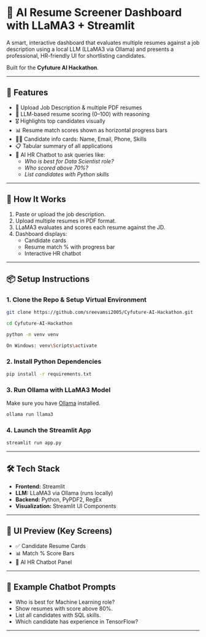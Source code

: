 # 🤖 AI Resume Screener Dashboard with LLaMA3 + Streamlit

A smart, interactive dashboard that evaluates multiple resumes against a job description using a local LLM (LLaMA3 via Ollama) and presents a professional, HR-friendly UI for shortlisting candidates.

Built for the **Cyfuture AI Hackathon**.

---

## 🚀 Features

- 📄 Upload Job Description & multiple PDF resumes  
- 🧠 LLM-based resume scoring (0–100) with reasoning  
- 🎖️ Highlights top candidates visually  
- 📊 Resume match scores shown as horizontal progress bars  
- 🧑‍💼 Candidate info cards: Name, Email, Phone, Skills  
- 📋 Tabular summary of all applications  
- 💬 AI HR Chatbot to ask queries like:  
  - *Who is best for Data Scientist role?*  
  - *Who scored above 70%?*  
  - *List candidates with Python skills*

---

## 🧠 How It Works

1. Paste or upload the job description.  
2. Upload multiple resumes in PDF format.  
3. LLaMA3 evaluates and scores each resume against the JD.  
4. Dashboard displays:  
   - Candidate cards  
   - Resume match % with progress bar  
   - Interactive HR chatbot

---

## 📦 Setup Instructions

### 1. Clone the Repo & Setup Virtual Environment

```bash
git clone https://github.com/sreevamsi2005/Cyfuture-AI-Hackathon.git
```
```bash
cd Cyfuture-AI-Hackathon
```
```bash
python -m venv venv
```
```bash
On Windows: venv\Scripts\activate
```

### 2. Install Python Dependencies

```bash
pip install -r requirements.txt
```

### 3. Run Ollama with LLaMA3 Model

Make sure you have [Ollama](https://ollama.com/) installed.

```bash
ollama run llama3
```

### 4. Launch the Streamlit App

```bash
streamlit run app.py
```

---

## 🛠️ Tech Stack

- **Frontend:** Streamlit  
- **LLM:** LLaMA3 via Ollama (runs locally)  
- **Backend:** Python, PyPDF2, RegEx  
- **Visualization:** Streamlit UI Components

---

## 📸 UI Preview (Key Screens)

- ✅ Candidate Resume Cards  
- 📊 Match % Score Bars  
- 💬 AI HR Chatbot Panel

---

## 🤖 Example Chatbot Prompts

- Who is best for Machine Learning role?  
- Show resumes with score above 80%.  
- List all candidates with SQL skills.  
- Which candidate has experience in TensorFlow?

---
